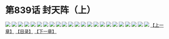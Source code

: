 # 第839话 封天阵（上）
![](https://mhpic.xiaomingtaiji.net/comic/D/斗破苍穹/第839话F1_262536/1.jpg-zymk.middle.webp)
![](https://mhpic.xiaomingtaiji.net/comic/D/斗破苍穹/第839话F1_262536/2.jpg-zymk.middle.webp)
![](https://mhpic.xiaomingtaiji.net/comic/D/斗破苍穹/第839话F1_262536/3.jpg-zymk.middle.webp)
![](https://mhpic.xiaomingtaiji.net/comic/D/斗破苍穹/第839话F1_262536/4.jpg-zymk.middle.webp)
![](https://mhpic.xiaomingtaiji.net/comic/D/斗破苍穹/第839话F1_262536/5.jpg-zymk.middle.webp)
![](https://mhpic.xiaomingtaiji.net/comic/D/斗破苍穹/第839话F1_262536/6.jpg-zymk.middle.webp)
![](https://mhpic.xiaomingtaiji.net/comic/D/斗破苍穹/第839话F1_262536/7.jpg-zymk.middle.webp)
![](https://mhpic.xiaomingtaiji.net/comic/D/斗破苍穹/第839话F1_262536/8.jpg-zymk.middle.webp)
![](https://mhpic.xiaomingtaiji.net/comic/D/斗破苍穹/第839话F1_262536/9.jpg-zymk.middle.webp)
![](https://mhpic.xiaomingtaiji.net/comic/D/斗破苍穹/第839话F1_262536/10.jpg-zymk.middle.webp)
![](https://mhpic.xiaomingtaiji.net/comic/D/斗破苍穹/第839话F1_262536/11.jpg-zymk.middle.webp)
![](https://mhpic.xiaomingtaiji.net/comic/D/斗破苍穹/第839话F1_262536/12.jpg-zymk.middle.webp)
![](https://mhpic.xiaomingtaiji.net/comic/D/斗破苍穹/第839话F1_262536/13.jpg-zymk.middle.webp)
![](https://mhpic.xiaomingtaiji.net/comic/D/斗破苍穹/第839话F1_262536/14.jpg-zymk.middle.webp)
![](https://mhpic.xiaomingtaiji.net/comic/D/斗破苍穹/第839话F1_262536/15.jpg-zymk.middle.webp)
![](https://mhpic.xiaomingtaiji.net/comic/D/斗破苍穹/第839话F1_262536/16.jpg-zymk.middle.webp)
![](https://mhpic.xiaomingtaiji.net/comic/D/斗破苍穹/第839话F1_262536/17.jpg-zymk.middle.webp)
![](https://mhpic.xiaomingtaiji.net/comic/D/斗破苍穹/第839话F1_262536/18.jpg-zymk.middle.webp)
![](https://mhpic.xiaomingtaiji.net/comic/D/斗破苍穹/第839话F1_262536/19.jpg-zymk.middle.webp)
![](https://mhpic.xiaomingtaiji.net/comic/D/斗破苍穹/第839话F1_262536/20.jpg-zymk.middle.webp)
![](https://mhpic.xiaomingtaiji.net/comic/D/斗破苍穹/第839话F1_262536/21.jpg-zymk.middle.webp)
![](https://mhpic.xiaomingtaiji.net/comic/D/斗破苍穹/第839话F1_262536/22.jpg-zymk.middle.webp)
![](https://mhpic.xiaomingtaiji.net/comic/D/斗破苍穹/第839话F1_262536/23.jpg-zymk.middle.webp)
[【上一章】](./842.md)
[【目录】](./README.md)
[【下一章】](./844.md)

